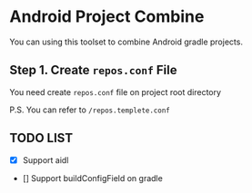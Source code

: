 # Android Project Combine

You can using this toolset to combine Android gradle projects.

## Step 1. Create `repos.conf` File

You need create `repos.conf` file on project root directory

P.S. You can refer to `/repos.templete.conf`

## TODO LIST

- [x] Support aidl
- [] Support buildConfigField on gradle
